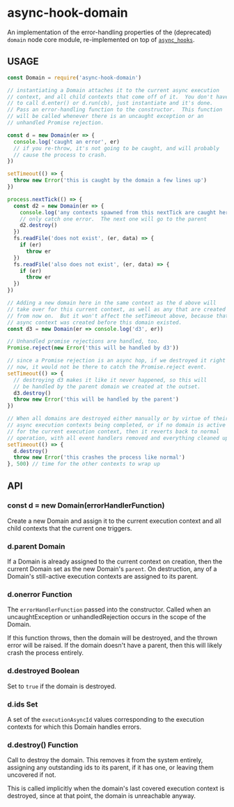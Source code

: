 # async-hook-domain

An implementation of the error-handling properties of the (deprecated) `domain`
node core module, re-implemented on top of
[`async_hooks`](https://nodejs.org/api/async_hooks.html).

## USAGE

```js
const Domain = require('async-hook-domain')

// instantiating a Domain attaches it to the current async execution
// context, and all child contexts that come off of it.  You don't have
// to call d.enter() or d.run(cb), just instantiate and it's done.
// Pass an error-handling function to the constructor.  This function
// will be called whenever there is an uncaught exception or an
// unhandled Promise rejection.

const d = new Domain(er => {
  console.log('caught an error', er)
  // if you re-throw, it's not going to be caught, and will probably
  // cause the process to crash.
})

setTimeout(() => {
  throw new Error('this is caught by the domain a few lines up')
})

process.nextTick(() => {
  const d2 = new Domain(er => {
    console.log('any contexts spawned from this nextTick are caught here', er)
    // only catch one error.  The next one will go to the parent
    d2.destroy()
  })
  fs.readFile('does not exist', (er, data) => {
    if (er)
      throw er
  })
  fs.readFile('also does not exist', (er, data) => {
    if (er)
      throw er
  })
})

// Adding a new domain here in the same context as the d above will
// take over for this current context, as well as any that are created
// from now on.  But it won't affect the setTimeout above, because that
// async context was created before this domain existed.
const d3 = new Domain(er => console.log('d3', er))

// Unhandled promise rejections are handled, too.
Promise.reject(new Error('this will be handled by d3'))

// since a Promise rejection is an async hop, if we destroyed it right
// now, it would not be there to catch the Promise.reject event.
setTimeout(() => {
  // destroying d3 makes it like it never happened, so this will
  // be handled by the parent domain we created at the outset.
  d3.destroy()
  throw new Error('this will be handled by the parent')
})

// When all domains are destroyed either manually or by virtue of their
// async execution contexts being completed, or if no domain is active
// for the current execution context, then it reverts back to normal
// operation, with all event handlers removed and everything cleaned up.
setTimeout(() => {
  d.destroy()
  throw new Error('this crashes the process like normal')
}, 500) // time for the other contexts to wrap up
```

## API

### const d = new Domain(errorHandlerFunction)

Create a new Domain and assign it to the current execution context and all
child contexts that the current one triggers.

### d.parent Domain

If a Domain is already assigned to the current context on creation, then the
current Domain set as the new Domain's `parent`.  On destruction, any of a
Domain's still-active execution contexts are assigned to its parent.

### d.onerror Function

The `errorHandlerFunction` passed into the constructor.  Called when an
uncaughtException or unhandledRejection occurs in the scope of the Domain.

If this function throws, then the domain will be destroyed, and the thrown
error will be raised.  If the domain doesn't have a parent, then this will
likely crash the process entirely.

### d.destroyed Boolean

Set to `true` if the domain is destroyed.

### d.ids Set

A set of the `executionAsyncId` values corresponding to the execution contexts
for which this Domain handles errors.

### d.destroy() Function

Call to destroy the domain.  This removes it from the system entirely,
assigning any outstanding ids to its parent, if it has one, or leaving them
uncovered if not.

This is called implicitly when the domain's last covered execution context is
destroyed, since at that point, the domain is unreachable anyway.
